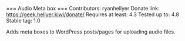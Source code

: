 === Audio Meta box ===
Contributors: ryanhellyer
Donate link: https://geek.hellyer.kiwi/donate/
Requires at least: 4.3
Tested up to: 4.8
Stable tag: 1.0


Adds meta boxes to WordPress posts/pages for uploading audio files.
